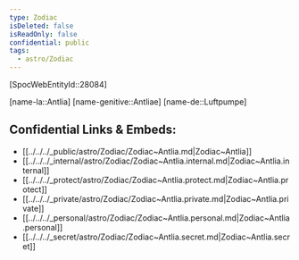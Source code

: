 ```yaml
---
type: Zodiac
isDeleted: false
isReadOnly: false
confidential: public
tags:
  - astro/Zodiac
---
```

[SpocWebEntityId::28084]



[name-la::Antlia]
[name-genitive::Antliae]
[name-de::Luftpumpe]


## Confidential Links & Embeds: 
- [[../../../_public/astro/Zodiac/Zodiac~Antlia.md|Zodiac~Antlia]] 
- [[../../../_internal/astro/Zodiac/Zodiac~Antlia.internal.md|Zodiac~Antlia.internal]] 
- [[../../../_protect/astro/Zodiac/Zodiac~Antlia.protect.md|Zodiac~Antlia.protect]] 
- [[../../../_private/astro/Zodiac/Zodiac~Antlia.private.md|Zodiac~Antlia.private]] 
- [[../../../_personal/astro/Zodiac/Zodiac~Antlia.personal.md|Zodiac~Antlia.personal]] 
- [[../../../_secret/astro/Zodiac/Zodiac~Antlia.secret.md|Zodiac~Antlia.secret]] 
